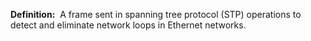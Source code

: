 **Definition:** 
 A frame sent in spanning tree protocol (STP) operations to detect and eliminate network loops in Ethernet networks.
